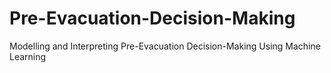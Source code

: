# Pre-Evacuation-Decision-Making
Modelling and Interpreting Pre-Evacuation Decision-Making Using Machine Learning

